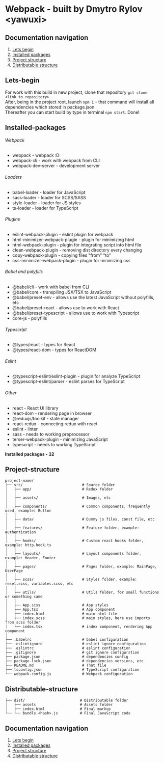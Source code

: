 # Webpack - built by Dmytro Rylov \<yawuxi>

## Documentation navigation
1. [Lets begin](#Lets-begin)
2. [Installed packages](#Installed-packages)
3. [Project structure](#Project-structure)
4. [Distributable structure](#Distributable-structure)

## Lets-begin
For work with this build in new project, clone that repository `git clone <link to repository>`<br>
After, being in the project root, launch `npm i` - that command will install all dependencies which stored in package.json.<br>
Thereafter you can start build by type in terminal `npm start`. Done!<br>

## Installed-packages
###### Webpack
* webpack - webpack :D
* webpack-cli - work with webpack from CLI
* webpack-dev-server - development server

###### Loaders
* babel-loader - loader for JavaScript
* sass-loader - loader for SCSS/SASS
* style-loader - loader for JS styles
* ts-loader - loader for TypeScript

###### Plugins
* eslint-webpack-plugin - eslint plugin for webpack
* html-minimizer-webpack-plugin - plugin for minimizing html
* html-webpack-plugin - plugin for integrating script into html file
* clean-webpack-plugin - removing dist directory every changing
* copy-webpack-plugin - copying files "from" "to"
* css-minimizer-webpack-plugin - plugin for minimizing css

###### Babel and polyfills
* @babel/cli - work with babel from CLI
* @babel/core - transpiling JSX/TSX to JavaScript
* @babel/preset-env - allows use the latest JavaScript without polyfills, etc
* @babel/preset-react - allows use to work with React
* @babel/preset-typescript - allows use to work with Typescript
* core-js - polyfills

###### Typescript
* @types/react - types for React
* @types/react-dom - types for ReactDOM

###### Eslint
* @typescript-eslint/eslint-plugin - plugin for analyze TypeScript
* @typescript-eslint/parser - eslint parses for TypeScript

###### Other
* react - React UI library
* react-dom - rendering page in browser
* @reduxjs/toolkit - state manager 
* react-redux - connecting redux with react
* eslint - linter
* sass - needs to working preprocessor
* terser-webpack-plugin - minimizing JavaScript
* typescript - needs to working TypeScript

__Installed packages - 32__

## Project-structure
```
project-name/
├── src/                           # Source folder
│   ├── app/                       # Redux folder
│   │
│   ├── assets/                    # Images, etc
│   │
│   ├── components/                # Common components, frequently used, example: Button
│   │
│   ├── data/                      # Dummy js files, const file, etc
│   │
│   ├── features/                  # Feature folder, example: authentication
│   │
│   ├── hooks/                     # Custom react hooks folder, example: http.hook.ts
│   │   
│   ├── layouts/                   # Layout components folder, example: Header, Footer
│   │
│   ├── pages/                     # Pages folder, example: MainPage, UserPage
│   │
│   ├── scss/                      # Styles folder, example: reset.scss, variables.scss, etc
│   │
│   ├── utils/                     # Utils folder, for small functions or something same
│   │
│   ├── App.scss                   # App styles
│   ├── App.tsx                    # App component
│   ├── index.html                 # main html file
│   ├── index.scss                 # main styles, here use imports from scss folder
│   └── index.tsx                  # index component, rendering App component
│
├── .babelrc                       # babel configuration
├── .eslintignore                  # eslint ignore configuration
├── .eslintrc                      # eslint configuration
├── .gitignore                     # git ignore configuration
├── package.json                   # dependencies config
├── package-lock.json              # dependencies versions, etc
├── README.md                      # That file
├── tsconfig.json                  # TypeScript configuration
└── webpack.config.js              # Webpack configuration

```

## Distributable-structure
```
├── dist/                         # Distributable folder
│   ├── assets                    # Assets folder
│   ├── index.html                # Final markup
└── └── bundle.<hash>.js          # Final JavaScript code
```

## Documentation navigation
1. [Lets begin](#Lets-begin)
2. [Installed packages](#Installed-packages)
3. [Project structure](#Project-structure)
4. [Distributable structure](#Distributable-structure)

